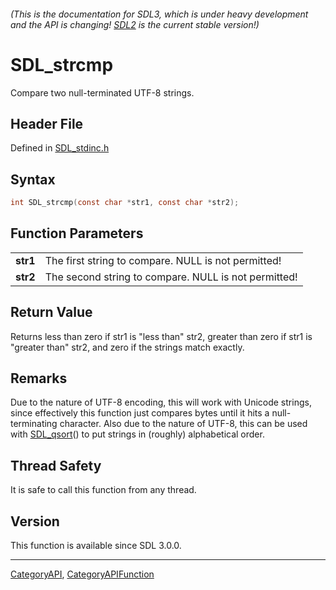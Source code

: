###### (This is the documentation for SDL3, which is under heavy development and the API is changing! [SDL2](https://wiki.libsdl.org/SDL2/) is the current stable version!)
# SDL_strcmp

Compare two null-terminated UTF-8 strings.

## Header File

Defined in [SDL_stdinc.h](https://github.com/libsdl-org/SDL/blob/main/include/SDL3/SDL_stdinc.h)

## Syntax

```c
int SDL_strcmp(const char *str1, const char *str2);

```

## Function Parameters

|              |                                                      |
| ------------ | ---------------------------------------------------- |
| **str1**     | The first string to compare. NULL is not permitted!  |
| **str2**     | The second string to compare. NULL is not permitted! |

## Return Value

Returns less than zero if str1 is "less than" str2, greater than zero if
str1 is "greater than" str2, and zero if the strings match exactly.

## Remarks

Due to the nature of UTF-8 encoding, this will work with Unicode strings,
since effectively this function just compares bytes until it hits a
null-terminating character. Also due to the nature of UTF-8, this can be
used with [SDL_qsort](SDL_qsort)() to put strings in (roughly) alphabetical
order.

## Thread Safety

It is safe to call this function from any thread.

## Version

This function is available since SDL 3.0.0.

----
[CategoryAPI](CategoryAPI), [CategoryAPIFunction](CategoryAPIFunction)

